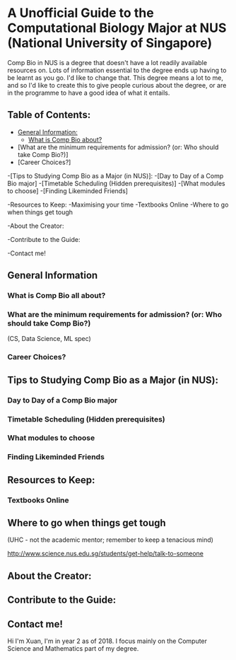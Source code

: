# A Unofficial Guide to the Computational Biology Major at NUS (National University of Singapore)

Comp Bio in NUS is a degree that doesn't have a lot readily available resources on. Lots of information essential to the degree ends up having to be learnt as you go. I'd like to change that. This degree means a lot to me, and so I'd like to create this to give people curious about the degree, or are in the programme to have a good idea of what it entails. 
## Table of Contents:

- [General Information:](https://github.com/HayashiEsme/NUS-Unofficial-Comp-Bio-Guide#what-is-comp-bio-all-about)
   - [What is Comp Bio about?](https://github.com/HayashiEsme/NUS-Unofficial-Comp-Bio-Guide#what-is-comp-bio-all-about)
 - [What are the minimum requirements for admission? (or: Who should take Comp Bio?)] 
 - [Career Choices?] 

-[Tips to Studying Comp Bio as a Major (in NUS)]:
 -[Day to Day of a Comp Bio major]
 -[Timetable Scheduling (Hidden prerequisites)]
 -[What modules to choose]
 -[Finding Likeminded Friends] 

-Resources to Keep:
 -Maximising your time
 -Textbooks Online
 -Where to go when things get tough 

-About the Creator:

-Contribute to the Guide:

-Contact me! 

## General Information 

### What is Comp Bio all about?

### What are the minimum requirements for admission? (or: Who should take Comp Bio?)
(CS, Data Science, ML spec)

### Career Choices?

## Tips to Studying Comp Bio as a Major (in NUS):

### Day to Day of a Comp Bio major

### Timetable Scheduling (Hidden prerequisites)

### What modules to choose

### Finding Likeminded Friends 

## Resources to Keep:

### Textbooks Online

## Where to go when things get tough
(UHC - not the academic mentor; remember to keep a tenacious mind)

http://www.science.nus.edu.sg/students/get-help/talk-to-someone

## About the Creator:


## Contribute to the Guide:

## Contact me! 
Hi I'm Xuan, I'm in year 2 as of 2018. I focus mainly on the Computer Science and Mathematics part of my degree. 